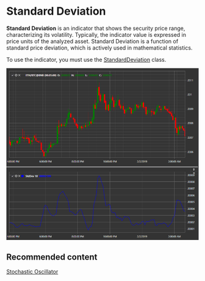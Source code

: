 # Standard Deviation

**Standard Deviation** is an indicator that shows the security price range, characterizing its volatility. Typically, the indicator value is expressed in price units of the analyzed asset. Standard Deviation is a function of standard price deviation, which is actively used in mathematical statistics. 

To use the indicator, you must use the [StandardDeviation](../api/StockSharp.Algo.Indicators.StandardDeviation.html) class. 

![IndicatorStandardDeviation](../images/IndicatorStandardDeviation.png)

## Recommended content

[Stochastic Oscillator](IndicatorStochasticOscillator.md)
